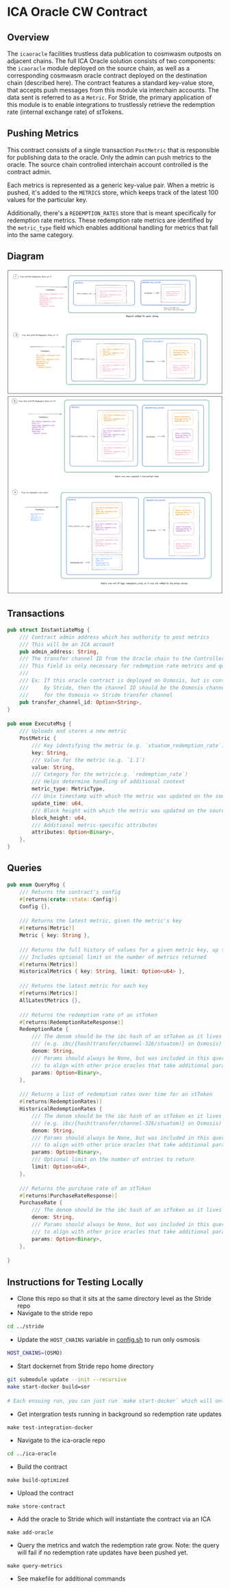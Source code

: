 # ICA Oracle CW Contract

## Overview
The `icaoracle` facilities trustless data publication to cosmwasm outposts on adjacent chains. The full ICA Oracle solution consists of two components: the `icaoracle` module deployed on the source chain, as well as a corresponding cosmwasm oracle contract deployed on the destination chain (described here). The contract features a standard key-value store, that accepts push messages from this module via interchain accounts. The data sent is referred to as a `Metric`. For Stride, the primary application of this module is to enable integrations to trustlessly retrieve the redemption rate (internal exchange rate) of stTokens.

## Pushing Metrics
This contract consists of a single transaction `PostMetric` that is responsible for publishing data to the oracle. Only the admin can push metrics to the oracle. The source chain controlled interchain account controlled is the contract admin. 

Each metrics is represented as a generic key-value pair. When a metric is pushed, it's added to the `METRICS` store, which keeps track of the latest 100 values for the particular key. 

Additionally, there's a `REDEMPTION_RATES` store that is meant specifically for redemption rate metrics. These redemption rate metrics are identified by the `metric_type` field which enables additional handling for metrics that fall into the same category.

## Diagram
![alt text](https://github.com/Stride-Labs/ica-oracle/blob/main/docs/post-metric-1.png?raw=true)
![alt text](https://github.com/Stride-Labs/ica-oracle/blob/main/docs/post-metric-2.png?raw=true)

## Transactions
```rust
pub struct InstantiateMsg {
    /// Contract admin address which has authority to post metrics
    /// This will be an ICA account
    pub admin_address: String,
    /// The transfer channel ID from the Oracle chain to the Controller chain
    /// This field is only necessary for redemption rate metrics and queries
    ///
    /// Ex: If this oracle contract is deployed on Osmosis, but is controlled
    ///     by Stride, then the channel ID should be the Osmosis channel ID
    ///     for the Osmosis <> Stride transfer channel
    pub transfer_channel_id: Option<String>,
}

pub enum ExecuteMsg {
    /// Uploads and stores a new metric
    PostMetric {
        /// Key identifying the metric (e.g. `stuatom_redemption_rate`)
        key: String,
        /// Value for the metric (e.g. `1.1`)
        value: String,
        /// Category for the metric(e.g. `redemption_rate`)
        /// Helps determine handling of additional context
        metric_type: MetricType,
        /// Unix timestamp with which the metric was updated on the source chain
        update_time: u64,
        /// Block height with which the metric was updated on the source chain
        block_height: u64,
        /// Additional metric-specific attributes
        attributes: Option<Binary>,
    },
}
```

## Queries
```rust
pub enum QueryMsg {
    /// Returns the contract's config
    #[returns(crate::state::Config)]
    Config {},

    /// Returns the latest metric, given the metric's key
    #[returns(Metric)]
    Metric { key: String },

    /// Returns the full history of values for a given metric key, up to the capacity
    /// Includes optional limit on the number of metrics returned
    #[returns(Metrics)]
    HistoricalMetrics { key: String, limit: Option<u64> },

    /// Returns the latest metric for each key
    #[returns(Metrics)]
    AllLatestMetrics {},

    /// Returns the redemption rate of an stToken
    #[returns(RedemptionRateResponse)]
    RedemptionRate {
        /// The denom should be the ibc hash of an stToken as it lives on the oracle chain
        /// (e.g. ibc/{hash(transfer/channel-326/stuatom)} on Osmosis)
        denom: String,
        /// Params should always be None, but was included in this query
        /// to align with other price oracles that take additional parameters such as TWAP
        params: Option<Binary>,
    },

    /// Returns a list of redemption rates over time for an stToken
    #[returns(RedemptionRates)]
    HistoricalRedemptionRates {
        /// The denom should be the ibc hash of an stToken as it lives on the oracle chain
        /// (e.g. ibc/{hash(transfer/channel-326/stuatom)} on Osmosis)
        denom: String,
        /// Params should always be None, but was included in this query
        /// to align with other price oracles that take additional parameters such as TWAP
        params: Option<Binary>,
        /// Optional limit on the number of entries to return
        limit: Option<u64>,
    },

    /// Returns the purchase rate of an stToken
    #[returns(PurchaseRateResponse)]
    PurchaseRate {
        /// The denom should be the ibc hash of an stToken as it lives on the oracle chain
        denom: String,
        /// Params should always be None, but was included in this query
        /// to align with other price oracles that take additional parameters such as TWAP
        params: Option<Binary>,
    },

}
```

## Instructions for Testing Locally
<!-- TODO: Change these instructions once this contract in the Stride repo -->
* Clone this repo so that it sits at the same directory level as the Stride repo
* Navigate to the stride repo
```bash
cd ../stride
```
* Update the `HOST_CHAINS` variable in [config.sh](https://github.com/Stride-Labs/stride/blob/4b1c63332452b2772dc1b26b47547975b8cbd8e0/dockernet/config.sh#L19) to run only osmosis
```bash
HOST_CHAINS=(OSMO)
```
* Start dockernet from Stride repo home directory
```bash
git submodule update --init --recursive
make start-docker build=sor

# Each ensuing run, you can just run `make start-docker` which will only rebuild the Stride binary
```
* Get intergration tests running in background so redemption rate updates
```
make test-integration-docker
```
<!-- * Navigate to this contract
```
cd x/icaoracle/contracts/icaoracle
``` -->
* Navigate to the ica-oracle repo
```bash
cd ../ica-oracle
```
* Build the contract
```
make build-optimized
```
* Upload the contract
```
make store-contract 
```
* Add the oracle to Stride which will instantiate the contract via an ICA
```
make add-oracle
```
* Query the metrics and watch the redemption rate grow. Note: the query will fail if no redemption rate updates have been pushed yet.
```
make query-metrics
```
* See makefile for additional commands
